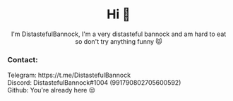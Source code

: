 <h1 align="center">Hi 👋</h1>
<p align="center">I'm DistastefulBannock, I'm a very distasteful bannock and am hard to eat so don't try anything funny 😾</p>
 
 <h3>Contact:</h3>
 Telegram: https://t.me/DistastefulBannock
 <br/>
 Discord: DistastefulBannock#1004 (991790802705600592)
 <br/>
 Github: You're already here 😒
